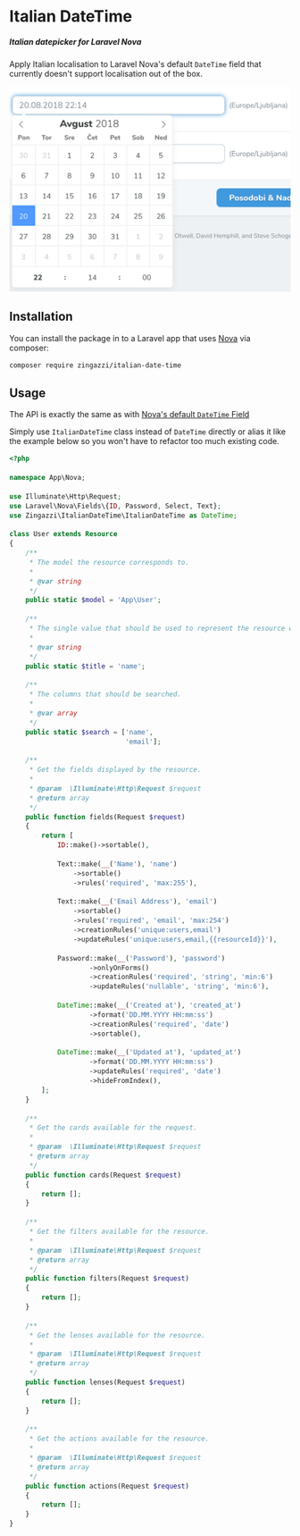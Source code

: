 # Italian DateTime

##### Italian datepicker for Laravel Nova

Apply Italian localisation to Laravel Nova's default `DateTime` field that currently doesn't support localisation out of the box.

![Italian DateTime](./screenshot.png)

## Installation

You can install the package in to a Laravel app that uses [Nova](https://nova.laravel.com) via composer:

```bash
composer require zingazzi/italian-date-time
```

## Usage

The API is exactly the same as with [Nova's default `DateTime` Field](https://nova.laravel.com/docs/1.0/resources/fields.html#datetime-field)

Simply use `ItalianDateTime` class instead of `DateTime` directly or alias it like the example below so you won't have to refactor too much existing code.

```php
<?php

namespace App\Nova;

use Illuminate\Http\Request;
use Laravel\Nova\Fields\{ID, Password, Select, Text};
use Zingazzi\ItalianDateTime\ItalianDateTime as DateTime;

class User extends Resource
{
    /**
     * The model the resource corresponds to.
     *
     * @var string
     */
    public static $model = 'App\User';

    /**
     * The single value that should be used to represent the resource when being displayed.
     *
     * @var string
     */
    public static $title = 'name';

    /**
     * The columns that should be searched.
     *
     * @var array
     */
    public static $search = ['name',
                             'email'];

    /**
     * Get the fields displayed by the resource.
     *
     * @param  \Illuminate\Http\Request $request
     * @return array
     */
    public function fields(Request $request)
    {
        return [
            ID::make()->sortable(),

            Text::make(__('Name'), 'name')
                ->sortable()
                ->rules('required', 'max:255'),

            Text::make(__('Email Address'), 'email')
                ->sortable()
                ->rules('required', 'email', 'max:254')
                ->creationRules('unique:users,email')
                ->updateRules('unique:users,email,{{resourceId}}'),

            Password::make(__('Password'), 'password')
                    ->onlyOnForms()
                    ->creationRules('required', 'string', 'min:6')
                    ->updateRules('nullable', 'string', 'min:6'),

            DateTime::make(__('Created at'), 'created_at')
                    ->format('DD.MM.YYYY HH:mm:ss')
                    ->creationRules('required', 'date')
                    ->sortable(),

            DateTime::make(__('Updated at'), 'updated_at')
                    ->format('DD.MM.YYYY HH:mm:ss')
                    ->updateRules('required', 'date')
                    ->hideFromIndex(),
        ];
    }

    /**
     * Get the cards available for the request.
     *
     * @param  \Illuminate\Http\Request $request
     * @return array
     */
    public function cards(Request $request)
    {
        return [];
    }

    /**
     * Get the filters available for the resource.
     *
     * @param  \Illuminate\Http\Request $request
     * @return array
     */
    public function filters(Request $request)
    {
        return [];
    }

    /**
     * Get the lenses available for the resource.
     *
     * @param  \Illuminate\Http\Request $request
     * @return array
     */
    public function lenses(Request $request)
    {
        return [];
    }

    /**
     * Get the actions available for the resource.
     *
     * @param  \Illuminate\Http\Request $request
     * @return array
     */
    public function actions(Request $request)
    {
        return [];
    }
}

```